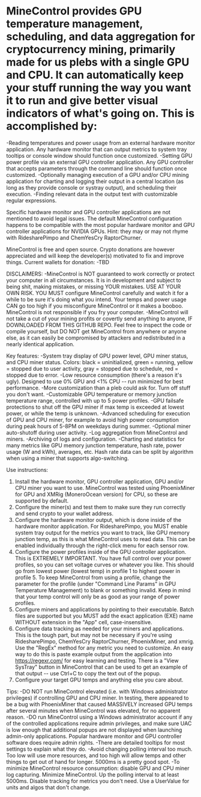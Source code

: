 # MineControl provides GPU temperature management, scheduling, and data aggregation for cryptocurrency mining, primarily made for us plebs with a single GPU and CPU. It can automatically keep your stuff running the way you want it to run and give better visual indicators of what's going on. This is accomplished by:
-Reading temperatures and power usage from an external hardware monitor application. Any hardware monitor that can output metrics to system tray tooltips or console window should function once customized.
-Setting GPU power profile via an external GPU controller application. Any GPU controller that accepts parameters through the command line should function once customized.
-Optionally managing execution of a GPU and/or CPU mining application for charting and logging their output in a central location (as long as they provide console or systray output), and scheduling their execution.
-Finding relevant data in the output text with customizable regular expressions.

Specific hardware monitor and GPU controller applications are not mentioned to avoid legal issues. The default MineControl configuration happens to be compatible with the most popular hardware monitor and GPU controller applications for NVIDIA GPUs. Hint: they may or may not rhyme with RidesharePimpo and ChemYesCry RaptorChurner.

MineControl is free and open source. Crypto donations are however appreciated and will keep the developer(s) motivated to fix and improve things. Current wallets for donation:
-TBD

DISCLAIMERS: 
-MineControl is NOT guaranteed to work correctly or protect your computer in all circumstances. It is in development and subject to being shit, making mistakes, or missing YOUR mistakes. USE AT YOUR OWN RISK. YOU MUST configure MineControl carefully and watch it for a while to be sure it's doing what you intend. Your temps and power usage CAN go too high if you misconfigure MineControl or it makes a booboo. MineControl is not responsible if you fry your computer.
-MineControl will not take a cut of your mining profits or covertly send anything to anyone, IF DOWNLOADED FROM THIS GITHUB REPO. Feel free to inspect the code or compile yourself, but DO NOT get MineControl from anywhere or anyone else, as it can easily be compromised by attackers and redistributed in a nearly identical application.

Key features:
-System tray display of GPU power level, GPU miner status, and CPU miner status. Colors: black = uninitialized, green = running, yellow = stopped due to user activity, gray = stopped due to schedule, red = stopped due to error.
-Low resource consumption (there's a reason it's ugly). Designed to use 0% GPU and <1% CPU -- run minimized for best performance. 
-More customization than a pleb could ask for. Turn off stuff you don't want.
-Customizable GPU temperature or memory junction temperature range, controlled with up to 5 power profiles.
-GPU failsafe protections to shut off the GPU miner if max temp is exceeded at lowest power, or while the temp is unknown.
-Advanced scheduling for execution of GPU and CPU miner, for example to avoid high power consumption during peak hours of 5-8PM on weekdays during summer.
-Optional miner auto-shutoff during user activity.
-Log aggregation from MineControl and miners.
-Archiving of logs and configuration.
-Charting and statistics for many metrics like GPU memory junction temperature, hash rate, power usage (W and kWh), averages, etc. Hash rate data can be split by algorithm when using a miner that supports algo-switching.

Use instructions:
1) Install the hardware monitor, GPU controller application, GPU and/or CPU miner you want to use. MineControl was tested using PhoenixMiner for GPU and XMRig (MoneroOcean version) for CPU, so these are supported by default.
2) Configure the miner(s) and test them to make sure they run correctly and send crypto to your wallet address.
3) Configure the hardware monitor output, which is done inside of the hardware monitor application. For RidesharePimpo, you MUST enable system tray output for the metrics you want to track, like GPU memory junction temp, as this is what MineControl uses to read data. This can be enabled individually through the right-click menu for each sensor row.
3) Configure the power profiles inside of the GPU controller application. This is EXTREMELY IMPORTANT. You have full control over your power profiles, so you can set voltage curves or whatever you like. This should go from lowest power (lowest temp) in profile 1 to highest power in profile 5. To keep MineControl from using a profile, change the parameter for the profile (under "Command Line Params" in GPU Temperature Management) to blank or something invalid. Keep in mind that your temp control will only be as good as your range of power profiles.
4) Configure miners and applications by pointing to their executable. Batch files are supported but you MUST add the exact application (EXE) name WITHOUT extension in the "App" cell, case-insensitive.
5) Configure data tracking as needed for your miners and applications. This is the tough part, but may not be necessary if you're using RidesharePimpo, ChemYesCry RaptorChurner, PhoenixMiner, and xmrig. Use the "RegEx" method for any metric you need to customize. An easy way to do this is paste example output from the application into https://regexr.com/ for easy learning and testing. There is a "View SysTray" button in MineControl that can be used to get an example of that output -- use Ctrl+C to copy the text out of the popup.
6) Configure your target GPU temps and anything else you care about. 

Tips:
-DO NOT run MineControl elevated (i.e. with Windows administrator privileges) if controlling GPU and CPU miner. In testing, there appeared to be a bug with PhoenixMiner that caused MASSIVELY increased GPU temps after several minutes when MineControl was elevated, for no apparent reason.
-DO run MineControl using a Windows administrator account if any of the controlled applications require admin privileges, and make sure UAC is low enough that additional popups are not displayed when launching admin-only applications. Popular hardware monitor and GPU controller software does require admin rights.
-There are detailed tooltips for most settings to explain what they do.
-Avoid changing polling interval too much. Too low will use more resources, and too high will allow temps and other things to get out of hand for longer. 5000ms is a pretty good spot.
-To minimize MineControl resource consumption: disable GPU and CPU miner log capturing. Minimize MineControl. Up the polling interval to at least 5000ms. Disable tracking for metrics you don't need. Use a UserValue for units and algos that don't change.
